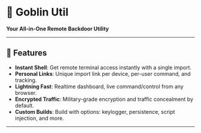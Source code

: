 
# 🦠 Goblin Util

**Your All-in-One Remote Backdoor Utility**

---

## 🌟 Features

- **Instant Shell**: Get remote terminal access instantly with a single import.
- **Personal Links**: Unique import link per device, per-user command, and tracking.
- **Lightning Fast**: Realtime dashboard, live command/control from any browser.
- **Encrypted Traffic**: Military-grade encryption and traffic concealment by default.
- **Custom Builds**: Build with options: keylogger, persistence, script injection, and more.

---

